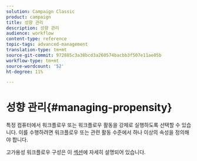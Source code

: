 ```yaml
---
solution: Campaign Classic
product: campaign
title: 성향 관리
description: 성향 관리
audience: workflow
content-type: reference
topic-tags: advanced-management
translation-type: tm+mt
source-git-commit: 972885c3a38bcd3a260574bacbb3f507e11ae05b
workflow-type: tm+mt
source-wordcount: '52'
ht-degree: 11%

---
```



# 성향 관리{#managing-propensity}

특정 컴퓨터에서 워크플로우 또는 워크플로우 활동을 강제로 실행하도록 선택할 수 있습니다. 이를 수행하려면 워크플로우 또는 관련 활동 수준에서 하나 이상의 속성을 정의해야 합니다.

고가용성 워크플로우 구성은 이 [섹션](../../installation/using/configuring-campaign-server.md#high-availability-workflows-and-affinities)에 자세히 설명되어 있습니다.
